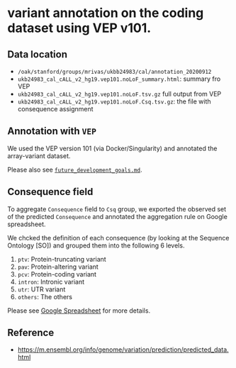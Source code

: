 # variant annotation on the coding dataset using VEP v101.

## Data location

- `/oak/stanford/groups/mrivas/ukbb24983/cal/annotation_20200912`
- `ukb24983_cal_cALL_v2_hg19.vep101.noLoF_summary.html`: summary fro VEP
- `ukb24983_cal_cALL_v2_hg19.vep101.noLoF.tsv.gz` full output from VEP
- `ukb24983_cal_cALL_v2_hg19.vep101.noLoF.Csq.tsv.gz`: the file with consequence assignment

## Annotation with `VEP`

We used the VEP version 101 (via Docker/Singularity) and annotated the array-variant dataset.

Please also see [`future_development_goals.md`](future_development_goals.md).

## Consequence field

To aggregate `Consequence` field to `Csq` group, we exported the observed set of the predicted `Consequence` and annotated the aggregation rule on Google spreadsheet.

We chcked the definition of each consequence (by looking at the Sequence Ontology [SO]) and grouped them into the following 6 levels.

1. `ptv`: Protein-truncating variant
2. `pav`: Protein-altering variant
3. `pcv`: Protein-coding variant
4. `intron`: Intronic variant
5. `utr`: UTR variant
6. `others`: The others

Please see [Google Spreadsheet](https://docs.google.com/spreadsheets/d/11o0Pu7ksyHOS-bhU_ViI8hBfIHWfNDKWH1o3ipHlQ-c/edit?usp=sharing) for more details.

## Reference

- https://m.ensembl.org/info/genome/variation/prediction/predicted_data.html
